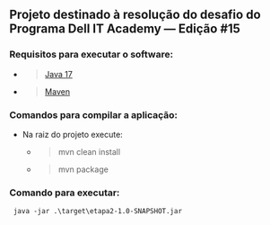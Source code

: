 ## Projeto destinado à resolução do desafio do Programa Dell IT Academy — Edição #15

### Requisitos para executar o software:
   - >[Java 17](https://jdk.java.net/17/)
   - >[Maven](https://maven.apache.org/install.html)
### Comandos para compilar a aplicação:
- Na raiz do projeto execute:
     - >mvn clean install
     - >mvn package
### Comando para executar:
     java -jar .\target\etapa2-1.0-SNAPSHOT.jar
